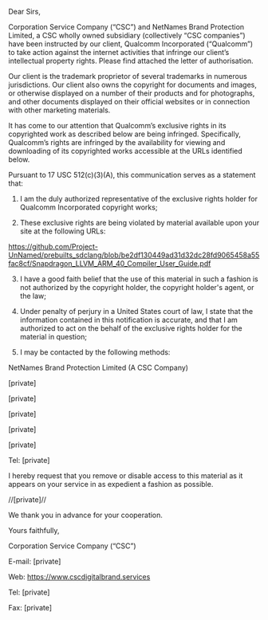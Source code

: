 Dear Sirs,

 

Corporation Service Company (“CSC”) and NetNames Brand Protection Limited, a CSC wholly owned subsidiary (collectively “CSC companies”) have been instructed by our client, Qualcomm Incorporated (“Qualcomm”) to take action against the internet activities that infringe our client’s intellectual property rights. Please find attached the letter of authorisation.

 

Our client is the trademark proprietor of several trademarks in numerous jurisdictions. Our client also owns the copyright for documents and images, or otherwise displayed on a number of their products and for photographs, and other documents displayed on their official websites or in connection with other marketing materials.


It has come to our attention that Qualcomm’s exclusive rights in its copyrighted work as described below are being infringed.  Specifically, Qualcomm’s rights are infringed by the availability for viewing and downloading of its copyrighted works accessible at the URLs identified below.

Pursuant to 17 USC 512(c)(3)(A), this communication serves as a statement that:

 

1. I am the duly authorized representative of the exclusive rights holder for Qualcomm Incorporated copyright works;

2. These exclusive rights are being violated by material available upon your site at the following URLs:

https://github.com/Project-UnNamed/prebuilts_sdclang/blob/be2df130449ad31d32dc28fd9065458a55fac8cf/Snapdragon_LLVM_ARM_40_Compiler_User_Guide.pdf

 

3. I have a good faith belief that the use of this material in such a fashion is not authorized by the copyright holder, the copyright holder's agent, or the law;

4. Under penalty of perjury in a United States court of law, I state that the information contained in this notification is accurate, and that I am authorized to act on the behalf of the exclusive rights holder for the material in question;

5. I may be contacted by the following methods:

 

NetNames Brand Protection Limited (A CSC Company)

[private]

[private]

[private]

[private]

[private]

Tel: [private]

 

I hereby request that you remove or disable access to this material as it appears on your service in as expedient a fashion as possible.

 

//[private]//


We thank you in advance for your cooperation.

  

Yours faithfully,

Corporation Service Company (“CSC”)

E-mail: [private]

Web: https://www.cscdigitalbrand.services

Tel: [private]

Fax: [private]
